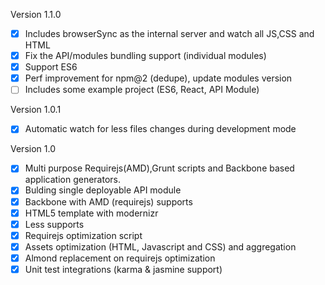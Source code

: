Version 1.1.0
* [x] Includes browserSync as the internal server and watch all JS,CSS and HTML
* [x] Fix the API/modules bundling support (individual modules)
* [x] Support ES6
* [x] Perf improvement for npm@2 (dedupe), update modules version
* [ ] Includes some example project (ES6, React, API Module)

Version 1.0.1
* [x] Automatic watch for less files changes during development mode

Version 1.0
* [x] Multi purpose Requirejs(AMD),Grunt scripts and Backbone based application generators. 
* [x] Bulding single deployable API module
* [x] Backbone with AMD (requirejs) supports
* [x] HTML5 template with modernizr
* [x] Less supports
* [x] Requirejs optimization script
* [x] Assets optimization (HTML, Javascript and CSS) and aggregation
* [x] Almond replacement on requirejs optimization
* [x] Unit test integrations (karma & jasmine support)
